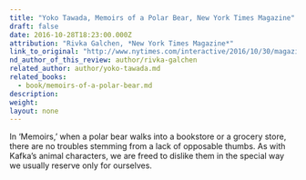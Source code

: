 ```yaml
---
title: "Yoko Tawada, Memoirs of a Polar Bear, New York Times Magazine"
draft: false
date: 2016-10-28T18:23:00.000Z
attribution: "Rivka Galchen, *New York Times Magazine*"
link_to_original: "http://www.nytimes.com/interactive/2016/10/30/magazine/yoko-tawada.html?_r=0"
nd_author_of_this_review: author/rivka-galchen
related_author: author/yoko-tawada.md
related_books:
  - book/memoirs-of-a-polar-bear.md
description:
weight:
layout: none
---
```

In ‘Memoirs,’ when a polar bear walks into a bookstore or a grocery store, there are no troubles stemming from a lack of opposable thumbs. As with Kafka’s animal characters, we are freed to dislike them in the special way we usually reserve only for ourselves.


